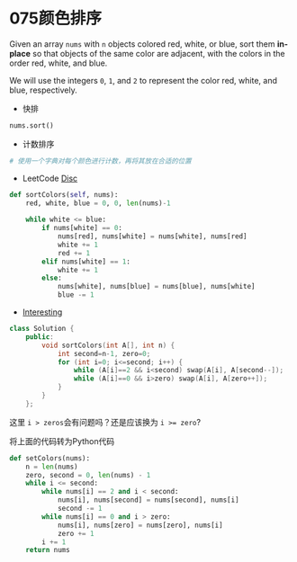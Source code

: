 # 075颜色排序

Given an array `nums` with `n` objects colored red, white, or blue, sort them **in-place** so that objects of the same color are adjacent, with the colors in the order red, white, and blue.

We will use the integers `0`, `1`, and `2` to represent the color red, white, and blue, respectively.



* 快排

```python
nums.sort()
```

* 计数排序

```python
# 使用一个字典对每个颜色进行计数，再将其放在合适的位置
```

* LeetCode [Disc](https://leetcode.com/problems/sort-colors/discuss/26481/Python-O(n)-1-pass-in-place-solution-with-explanation)

```python
def sortColors(self, nums):
    red, white, blue = 0, 0, len(nums)-1
    
    while white <= blue:
        if nums[white] == 0:
            nums[red], nums[white] = nums[white], nums[red]
            white += 1
            red += 1
        elif nums[white] == 1:
            white += 1
        else:
            nums[white], nums[blue] = nums[blue], nums[white]
            blue -= 1
```

* [Interesting](https://leetcode.com/problems/sort-colors/discuss/26472/Share-my-at-most-two-pass-constant-space-10-line-solution)

```C++
class Solution {
    public:
        void sortColors(int A[], int n) {
            int second=n-1, zero=0;
            for (int i=0; i<=second; i++) {
                while (A[i]==2 && i<second) swap(A[i], A[second--]);
                while (A[i]==0 && i>zero) swap(A[i], A[zero++]);
            }
        }
    };
```

这里 `i > zeros`会有问题吗？还是应该换为 `i >= zero`?



将上面的代码转为Python代码

```python
def setColors(nums):
    n = len(nums)
    zero, second = 0, len(nums) - 1 
    while i <= second:
        while nums[i] == 2 and i < second:
            nums[i], nums[second] = nums[second], nums[i]
            second -= 1
        while nums[i] == 0 and i > zero:
            nums[i], nums[zero] = nums[zero], nums[i]
            zero += 1
        i += 1
    return nums
```


